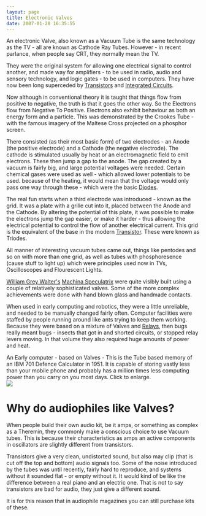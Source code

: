 ```yaml
---
layout: page
title: Electronic Valves
date: 2007-01-28 16:35:55
---
```

<p>An electronic Valve, also known as a Vacuum Tube is the same technology as the TV - all are known as Cathode Ray Tubes. However - in recent parlance, when people say CRT, they normally mean the TV.
</p>
<p>They were the original system for allowing one electrical signal to control another, and made way for amplifiers - to be used in radio, audio and sensory technology, and logic gates - to be used in computers. They have now been long superceded by <a class="wiki" href="/wiki/transistor.html" title="Transistor">Transistors</a> and <a class="wiki" href="/wiki/ic.html" title="Integrated Circuits">Integrated Circuits</a>.
</p>
<p>Now although in conventional theory it is taught that things flow from positive to negative, the truth is that it goes the other way. So the Electrons flow from Negative To Positive. Electrons also exhibit behaviour as both an energy form and a particle. This was demonstrated by the Crookes Tube - with the famous imagery of the Maltese Cross projected on a phosphor screen.
</p>
<p>There consisted (as their most basic form) of two electrodes - an Anode (the positive electrode) and a Cathode (the negative electrode). The cathode is stimulated usually by heat or an electromagnetic field to emit electrons. These then jump a gap to the anode. The gap created by a vacuum is fairly big, and large potential voltages were needed. Certain chemical gases were used as well - which allowed lower potentials to be used. because of the heating, it would mean that the voltage would only pass one way through these - which were the basic <a class="wiki" href="/wiki/diode.html" title="Diode">Diodes</a>.
</p>
<p>The real fun starts when a third electrode was introduced - known as the grid. It was a plate with a grille cut into it, placed between the Anode and the Cathode. By altering the potential of this plate, it was possible to make the electrons jump the gap easier, or make it harder - thus allowing the electrical potential to control the flow of another electrical current. This grid is the equivalent of the base in the modern <a class="wiki" href="/wiki/transistor.html" title="Transistor">Transistor</a>. These were known as Triodes.
</p>
<p>All manner of interesting vacuum tubes came out, things like pentodes and so on with more than one grid, as well as tubes with phosphoresence (cause stuff to light up) which were principles used now in TVs, Oscilloscopes and Flourescent Lights.
</p>
<p><a class="wiki" href="/wiki/william_grey_walter.html" title="William Grey Walter">William Grey Walter's</a> <a class="wiki" href="/wiki/machina_speculatrix.html" title="Early robots built by a pioneer">Machina Speculatrix</a> were quite visibly built using a couple of relatively sophisticated valves. Some of the more complex achievements were done with hand blown glass and handmade contacts.
</p>
<p>When used in early computing and robotics, they were a little unreliable, and needed to be manually changed fairly often. Computer facilities were staffed by people running around like ants trying to keep them working. Because they were based on a mixture of Valves and <a class="wiki" href="/wiki/electronic_relay.html" title="An electrically activated switch">Relays</a>, then bugs really meant bugs - insects that got in and shorted circuits, or stopped relay levers moving. In that volume they also required huge amounts of power and heat.
</p>
<p>An Early computer - based on Valves - This is the Tube based memory of an IBM 701 Defence Calculator in 1951. It is capable of storing vastly less than your mobile phone and probably has a million times less computing power than you carry on you most days. Click to enlarge.
<br/> <a class="internal" href="browseimage254"> <img class="img-responsive" src="image254&amp;thumb=1"/> </a>
</p>
<h1 id="Why_do_audiophiles_like_Valves_">Why do audiophiles like Valves?</h1>
<p>When people build their own audio kit, be it amps, or something as complex as a Theremin, they commonly make a conscious choice to use Vacuum tubes. This is because their characteristics as amps an active components in oscillators are slightly different from transistors.
</p>
<p>Transistors give a very clean, undistorted sound, but also may clip (that is cut off the top and bottom) audio signals too. Some of the noise introduced by the tubes was until recently, fairly hard to reproduce, and systems without it sounded flat - or empty without it. It would kind of be like the difference between a real piano and an electric one. That is not to say transistors are bad for audio, they just give a different sound.
</p>
<p>It is for this reason that in audiophile magazines you can still purchase kits of these.
</p>
